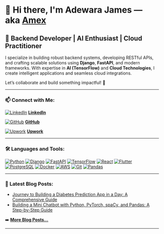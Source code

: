 # 👋 Hi there, I'm **Adewara James** — aka [**Amex**][LinkedIn]

## 🚀 **Backend Developer | AI Enthusiast | Cloud Practitioner**

I specialize in building robust backend systems, developing RESTful APIs, and crafting scalable solutions using **Django**, **FastAPI**, and modern frameworks. With expertise in **AI (TensorFlow)** and **Cloud Technologies**, I create intelligent applications and seamless cloud integrations.

Let’s collaborate and build something impactful! 🌟

---

### 📫 **Connect with Me:**

[![LinkedIn](https://cdn.jsdelivr.net/gh/devicons/devicon@latest/icons/linkedin/linkedin-original.svg)](https://www.linkedin.com/in/james-adewara-b0b955290) **[LinkedIn](https://www.linkedin.com/in/james-adewara-b0b955290)**

[![GitHub](https://cdn.jsdelivr.net/gh/devicons/devicon@latest/icons/github/github-original.svg)](https://github.com/your-username) **[GitHub](https://github.com/your-username)**

[![Upwork](https://upload.wikimedia.org/wikipedia/commons/thumb/6/69/Upwork-logo.svg/1200px-Upwork-logo.svg.png)](https://www.upwork.com/freelancers/~your-profile) **[Upwork](https://www.upwork.com/freelancers/~your-profile)**

---

### 🛠️ **Languages and Tools:**

[![Python](https://cdn.jsdelivr.net/gh/devicons/devicon/icons/python/python-original.svg)](#)
[![Django](https://cdn.jsdelivr.net/gh/devicons/devicon/icons/django/django-plain.svg)](#)
[![FastAPI](https://cdn.jsdelivr.net/gh/devicons/devicon/icons/fastapi/fastapi-original.svg)](#)
[![TensorFlow](https://cdn.jsdelivr.net/gh/devicons/devicon/icons/tensorflow/tensorflow-original.svg)](#)
[![React](https://cdn.jsdelivr.net/gh/devicons/devicon/icons/react/react-original.svg)](#)
[![Flutter](https://cdn.jsdelivr.net/gh/devicons/devicon/icons/flutter/flutter-original.svg)](#)
[![PostgreSQL](https://cdn.jsdelivr.net/gh/devicons/devicon/icons/postgresql/postgresql-original.svg)](#)
[![Docker](https://cdn.jsdelivr.net/gh/devicons/devicon/icons/docker/docker-original.svg)](#)
[![AWS](https://cdn.jsdelivr.net/gh/devicons/devicon@latest/icons/amazonwebservices/amazonwebservices-original-wordmark.svg)](#)
[![Git](https://cdn.jsdelivr.net/gh/devicons/devicon/icons/git/git-original.svg)](#)
[![Pandas](https://cdn.jsdelivr.net/gh/devicons/devicon/icons/pandas/pandas-original.svg)](#)

---

### 📝 **Latest Blog Posts:**

- [Journey to Building a Diabetes Prediction App in a Day: A Comprehensive Guide](https://www.linkedin.com/posts/james-adewara-b0b955290_this-article-chronicles-the-journey-of-creating-activity-7180493093098446849-r8i9?utm_source=share&utm_medium=member_desktop)
- [Building a Mini Chatbot with Python, PyTorch, spaCy, and Pandas: A Step-by-Step Guide](https://www.linkedin.com/posts/james-adewara-b0b955290_python-pytorch-spacy-activity-7182092380798337024-EE6F?utm_source=share&utm_medium=member_desktop)

➡️ [**More Blog Posts...**](https://www.linkedin.com/in/james-adewara-b0b955290/recent-activity/all/)

---

[LinkedIn]: https://www.linkedin.com/in/james-adewara-b0b955290
